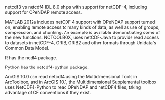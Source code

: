 
netcdf3 vs netcdf4
IDL 8.0 ships with support for netCDF-4, including support for OPeNDAP remote access.

MATLAB 2012a includes netCDF 4 support with OPeNDAP support turned on, enabling remote access to many kinds of data, as well as use of groups, compression, and chunking. An example is available demonstrating some of the new functions. NCTOOLBOX, uses netCDF-Java to provide read access to datasets in netCDF-4, GRIB, GRIB2 and other formats through Unidata's Common Data Model.

R has the ncdf4 package.

Python has the netcdf4-python package.

ArcGIS 10.0 can read netcdf4 using the Multidimensional Tools in ArcToolbox, and in ArcGIS 10.1, the Multidimensional Supplemental toolbox uses NetCDF4-Python to read OPeNDAP and netCDF4 files, taking advantage of CF conventions if they exist.
